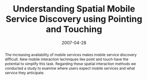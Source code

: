 ---
abstract: The increasing availability of mobile services makes mobile service discovery
  difficult. New mobile interaction techniques like point and touch have the potential
  to simplify this task. Regarding these spatial interaction methods we conducted
  a study to examine where users expect mobile services and what service they anticipate.
authors:
- Thomas Költringer
- Martin Tomitsch
- Karin Kappel
- Mario Zrno
- Thomas Grechenig
date: '2007-04-28'
featured: false
links:
- name: Publik
  url: https://publik.tuwien.ac.at/showentry.php?ID=141551&lang=2
publication_types:
- '1'
publishDate: '2007-04-28'
title: Understanding Spatial Mobile Service Discovery using Pointing and Touching
url_pdf: ''
---